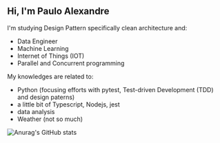 

## Hi, I'm Paulo Alexandre

I'm studying Design Pattern specifically clean architecture and:
- Data Engineer
- Machine Learning
- Internet of Things (IOT)
- Parallel and Concurrent programming


My  knowledges are related to:
- Python (focusing efforts with pytest, Test-driven Development (TDD) and design paterns)
- a little bit of Typescript, Nodejs, jest
- data analysis
- Weather (not so much)

![Anurag's GitHub stats](https://github-readme-stats.vercel.app/api?username=palexandremello&count_private=true)
